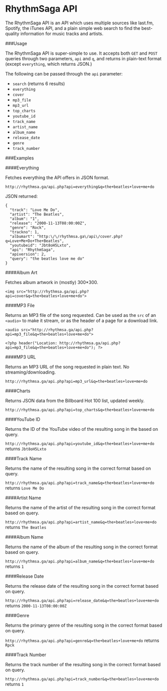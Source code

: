 RhythmSaga API
==============

The RhythmSaga API is an API which uses multiple sources like last.fm, Spotify, the iTunes API, and a plain simple web search to find the best-quality information for music tracks and artists.

###Usage

The RhythmSaga API is super-simple to use. It accepts both `GET` and `POST` queries through two parameters, `api` and `q`, and returns in plain-text format (except `everything`, which returns JSON.)

The following can be passed through the `api` parameter:
- `search` (returns 6 results)
- `everything`
- `cover`
- `mp3_file`
- `mp3_url`
- `top_charts`
- `youtube_id`
- `track_name`
- `artist_name`
- `album_name`
- `release_date`
- `genre`
- `track_number`

###Examples

####Everything

Fetches everything the API offers in JSON format.

`http://rhythmsa.ga/api.php?api=everything&q=the+beatles+love+me+do`

JSON returned:

```
{
  "track": "Love Me Do",
  "artist": "The Beatles",
  "album": "1",
  "release": "2000-11-13T08:00:00Z",
  "genre": "Rock",
  "trackno": 1,
  "albumart": "http:\/\/rhythmsa.ga\/api\/cover.php?q=Love+Me+Do+The+Beatles",
  "youtubeid": "Jbt8oH5Lxto",
  "api": "RhythmSaga",
  "apiversion": 2,
  "query": "the beatles love me do"
}
```

####Album Art

Fetches album artwork in (mostly) 300*300.

`<img src="http://rhythmsa.ga/api.php?api=cover&q=the+beatles+love+me+do">`

####MP3 File

Returns an MP3 file of the song requested. 
Can be used as the `src` of an `<audio>` to make it stream, or as the header of a page for a download link.

`<audio src="http://rhythmsa.ga/api.php?api=mp3_file&q=the+beatles+love+me+do">`

`<?php header("Location: http://rhythmsa.ga/api.php?api=mp3_file&q=the+beatles+love+me+do"); ?>`

####MP3 URL

Returns an MP3 URL of the song requested in plain text. No streaming/downloading.

`http://rhythmsa.ga/api.php?api=mp3_url&q=the+beatles+love+me+do`

####Charts

Returns JSON data from the Billboard Hot 100 list, updated weekly.

`http://rhythmsa.ga/api.php?api=top_charts&q=the+beatles+love+me+do`

####YouTube ID

Returns the ID of the YouTube video of the resulting song in the based on query.

`http://rhythmsa.ga/api.php?api=youtube_id&q=the+beatles+love+me+do` returns `Jbt8oH5Lxto`

####Track Name

Returns the name of the resulting song in the correct format based on query.

`http://rhythmsa.ga/api.php?api=track_name&q=the+beatles+love+me+do` returns `Love Me Do`

####Artist Name

Returns the name of the artist of the resulting song in the correct format based on query.

`http://rhythmsa.ga/api.php?api=artist_name&q=the+beatles+love+me+do` returns `The Beatles`

####Album Name

Returns the name of the album of the resulting song in the correct format based on query.

`http://rhythmsa.ga/api.php?api=album_name&q=the+beatles+love+me+do` returns `1`

####Release Date

Returns the release date of the resulting song in the correct format based on query.

`http://rhythmsa.ga/api.php?api=release_date&q=the+beatles+love+me+do` returns `2000-11-13T08:00:00Z`

####Genre

Returns the primary genre of the resulting song in the correct format based on query.

`http://rhythmsa.ga/api.php?api=genre&q=the+beatles+love+me+do` returns `Rpck`

####Track Number

Returns the track number of the resulting song in the correct format based on query.

`http://rhythmsa.ga/api.php?api=track_number&q=the+beatles+love+me+do` returns `1`
